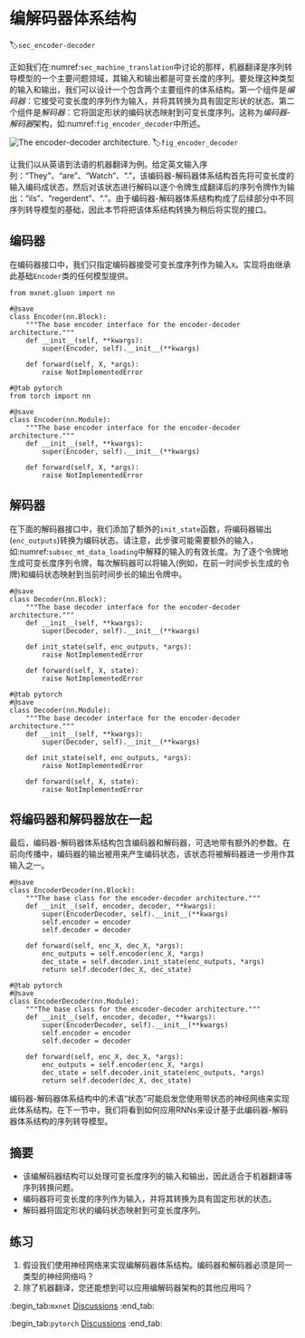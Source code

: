 # 编解码器体系结构
:label:`sec_encoder-decoder`

正如我们在:numref:`sec_machine_translation`中讨论的那样，机器翻译是序列转导模型的一个主要问题领域，其输入和输出都是可变长度的序列。要处理这种类型的输入和输出，我们可以设计一个包含两个主要组件的体系结构。第一个组件是*编码器*：它接受可变长度的序列作为输入，并将其转换为具有固定形状的状态。第二个组件是*解码器*：它将固定形状的编码状态映射到可变长度序列。这称为*编码器-解码器*架构，如:numref:`fig_encoder_decoder`中所述。

![The encoder-decoder architecture.](../img/encoder-decoder.svg)
:label:`fig_encoder_decoder`

让我们以从英语到法语的机器翻译为例。给定英文输入序列：“They”、“are”、“Watch”、“.”，该编码器-解码器体系结构首先将可变长度的输入编码成状态，然后对该状态进行解码以逐个令牌生成翻译后的序列令牌作为输出：“ils”、“regerdent”、“.”。由于编码器-解码器体系结构构成了后续部分中不同序列转导模型的基础，因此本节将把该体系结构转换为稍后将实现的接口。

## 编码器

在编码器接口中，我们只指定编码器接受可变长度序列作为输入`X`。实现将由继承此基础`Encoder`类的任何模型提供。

```{.python .input}
from mxnet.gluon import nn

#@save
class Encoder(nn.Block):
    """The base encoder interface for the encoder-decoder architecture."""
    def __init__(self, **kwargs):
        super(Encoder, self).__init__(**kwargs)

    def forward(self, X, *args):
        raise NotImplementedError
```

```{.python .input}
#@tab pytorch
from torch import nn

#@save
class Encoder(nn.Module):
    """The base encoder interface for the encoder-decoder architecture."""
    def __init__(self, **kwargs):
        super(Encoder, self).__init__(**kwargs)

    def forward(self, X, *args):
        raise NotImplementedError
```

## 解码器

在下面的解码器接口中，我们添加了额外的`init_state`函数，将编码器输出(`enc_outputs`)转换为编码状态。请注意，此步骤可能需要额外的输入，如:numref:`subsec_mt_data_loading`中解释的输入的有效长度。为了逐个令牌地生成可变长度序列令牌，每次解码器可以将输入(例如，在前一时间步长生成的令牌)和编码状态映射到当前时间步长的输出令牌中。

```{.python .input}
#@save
class Decoder(nn.Block):
    """The base decoder interface for the encoder-decoder architecture."""
    def __init__(self, **kwargs):
        super(Decoder, self).__init__(**kwargs)

    def init_state(self, enc_outputs, *args):
        raise NotImplementedError

    def forward(self, X, state):
        raise NotImplementedError
```

```{.python .input}
#@tab pytorch
#@save
class Decoder(nn.Module):
    """The base decoder interface for the encoder-decoder architecture."""
    def __init__(self, **kwargs):
        super(Decoder, self).__init__(**kwargs)

    def init_state(self, enc_outputs, *args):
        raise NotImplementedError

    def forward(self, X, state):
        raise NotImplementedError
```

## 将编码器和解码器放在一起

最后，编码器-解码器体系结构包含编码器和解码器，可选地带有额外的参数。在前向传播中，编码器的输出被用来产生编码状态，该状态将被解码器进一步用作其输入之一。

```{.python .input}
#@save
class EncoderDecoder(nn.Block):
    """The base class for the encoder-decoder architecture."""
    def __init__(self, encoder, decoder, **kwargs):
        super(EncoderDecoder, self).__init__(**kwargs)
        self.encoder = encoder
        self.decoder = decoder

    def forward(self, enc_X, dec_X, *args):
        enc_outputs = self.encoder(enc_X, *args)
        dec_state = self.decoder.init_state(enc_outputs, *args)
        return self.decoder(dec_X, dec_state)
```

```{.python .input}
#@tab pytorch
#@save
class EncoderDecoder(nn.Module):
    """The base class for the encoder-decoder architecture."""
    def __init__(self, encoder, decoder, **kwargs):
        super(EncoderDecoder, self).__init__(**kwargs)
        self.encoder = encoder
        self.decoder = decoder

    def forward(self, enc_X, dec_X, *args):
        enc_outputs = self.encoder(enc_X, *args)
        dec_state = self.decoder.init_state(enc_outputs, *args)
        return self.decoder(dec_X, dec_state)
```

编码器-解码器体系结构中的术语“状态”可能启发您使用带状态的神经网络来实现此体系结构。在下一节中，我们将看到如何应用RNNs来设计基于此编码器-解码器体系结构的序列转导模型。

## 摘要

* 该编解码器结构可以处理可变长度序列的输入和输出，因此适合于机器翻译等序列转换问题。
* 编码器将可变长度的序列作为输入，并将其转换为具有固定形状的状态。
* 解码器将固定形状的编码状态映射到可变长度序列。

## 练习

1. 假设我们使用神经网络来实现编解码器体系结构。编码器和解码器必须是同一类型的神经网络吗？
1. 除了机器翻译，您还能想到可以应用编解码器架构的其他应用吗？

:begin_tab:`mxnet`
[Discussions](https://discuss.d2l.ai/t/341)
:end_tab:

:begin_tab:`pytorch`
[Discussions](https://discuss.d2l.ai/t/1061)
:end_tab:

